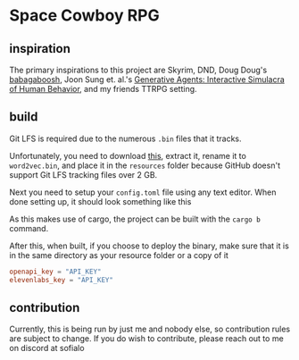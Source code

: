# Space Cowboy RPG

## inspiration

The primary inspirations to this project are Skyrim, DND, Doug Doug's [babagaboosh](https://github.com/DougDougGithub/Babagaboosh.git), Joon Sung et. al.'s [Generative Agents: Interactive Simulacra of Human Behavior](https://github.com/joonspk-research/generative_agents), and my friends TTRPG setting.

## build

Git LFS is required due to the numerous `.bin` files that it tracks.

Unfortunately, you need to download [this](https://drive.google.com/file/d/0B7XkCwpI5KDYNlNUTTlSS21pQmM), extract it, rename it to `word2vec.bin`, and place it in the `resources` folder because GitHub doesn't support Git LFS tracking files over 2 GB.

Next you need to setup your `config.toml` file using any text editor.
When done setting up, it should look something like this

As this makes use of cargo, the project can be built with the `cargo b` command.

After this, when built, if you choose to deploy the binary, make sure that it is in the same directory as your resource folder or a copy of it

```toml
openapi_key = "API_KEY"
elevenlabs_key = "API_KEY"
```

## contribution

Currently, this is being run by just me and nobody else, so contribution rules are subject to change. If you do wish to contribute, please reach out to me on discord at sofialo
